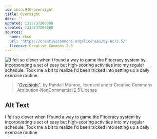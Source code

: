 ```yaml
---
id: xkcd.940-oversight
title: Oversight
desc: ''
updated: 1313737200000
created: 1313737200000
sources:
  name: xkcd
  url: 'https://creativecommons.org/licenses/by-nc/2.5/'
  license: Creative Commons 2.5
---
```

![I felt so clever when I found a way to game the Fitocracy system by incorporating a set of easy but high-scoring activities into my regular schedule. Took me a bit to realize I'd been tricked into setting up a daily exercise routine.](https://imgs.xkcd.com/comics/oversight.png)
> "[Oversight](https://xkcd.com/940/)", by Randall Munroe, licensed under Creative Commons Attribution-NonCommercial 2.5 License

## Alt Text
I felt so clever when I found a way to game the Fitocracy system by incorporating a set of easy but high-scoring activities into my regular schedule. Took me a bit to realize I'd been tricked into setting up a daily exercise routine.
